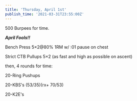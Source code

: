 ```yaml
---
title: 'Thursday, April 1st'
publish_time: '2021-03-31T23:55:00Z'
---
```


500 Burpees for time.

***April Fools!!***

Bench Press 5×2\@80% 1RM w/ :01 pause on chest

Strict CTB Pullups 5×2 (as fast and high as possible on ascent)

then, 4 rounds for time:

20-Ring Pushups

20-KBS's (53/35)(rx+ 70/53)

20-K2E's
